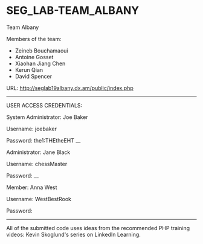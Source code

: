 # SEG_LAB-TEAM_ALBANY

Team Albany

Members of the team:
  - Zeineb Bouchamaoui 
  - Antoine Gosset
  - Xiaohan Jiang Chen
  - Kerun Qian
  - David Spencer
  
  URL: http://seglab19albany.dx.am/public/index.php
  
  ____________________________________________
  USER ACCESS CREDENTIALS:
  
  System Administrator: Joe Baker
  
  Username: joebaker
  
  Password: the1:THEtheEHT
  __
  
  Administrator: Jane Black
  
  Username: chessMaster
  
  Password: 
  __
  
  Member: Anna West
  
  Username: WestBestRook
  
  Password: 
  
  ____________________________________________
  
All of the submitted code uses ideas from the recommended PHP training videos: Kevin Skoglund's series on LinkedIn Learning.
